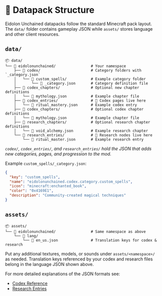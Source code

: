 # 📁 Datapack Structure

Eidolon Unchained datapacks follow the standard Minecraft pack layout.  The `data/` folder
contains gameplay JSON while `assets/` stores language and other client resources.

## `data/`

```text
📦 data/
└── 📁 eidolonunchained/                # Your namespace
    ├── 📁 codex/                       # Category folders with `_category.json`
    │   └── 📁 custom_spells/           # Example category folder
    │       └── 📄 _category.json       # Category definition file
    ├── 📁 codex_chapters/              # Optional new chapter definitions
    │   └── 📄 mythology.json           # Example chapter file
    ├── 📁 codex_entries/               # 📖 Codex pages live here
    │   └── 📄 ritual_mastery.json      # Example codex entry
    ├── 📁 codex_chapters/              # Optional codex chapter definitions
    │   └── 📄 mythology.json           # Example chapter file
    ├── 📁 research_chapters/           # Optional research chapter definitions
    │   └── 📄 void_alchemy.json        # Example research chapter
    └── 📁 research_entries/            # 🔬 Research nodes live here
        └── 📄 ritual_master.json       # Example research entry
```

*`codex/`, `codex_entries/`, and `research_entries/` hold the JSON that adds new
categories, pages, and progression to the mod.*

Example `custom_spells/_category.json`:

```json
{
  "key": "custom_spells",
  "name": "eidolonunchained.codex.category.custom_spells",
  "icon": "minecraft:enchanted_book",
  "color": "0x4169E1",
  "description": "Community-created magical techniques"
}
```

## `assets/`

```text
📦 assets/
└── 📁 eidolonunchained/                # Same namespace as above
    └── 📁 lang/
        └── 📄 en_us.json               # Translation keys for codex & research
```

Put any additional textures, models, or sounds under `assets/<namespace>/` as needed.
Translation keys referenced by your codex and research files belong in the language
JSON shown above.

For more detailed explanations of the JSON formats see:
- [Codex Reference](../codex/reference.md)
- [Research Entries](../research/entry_reference.md)
